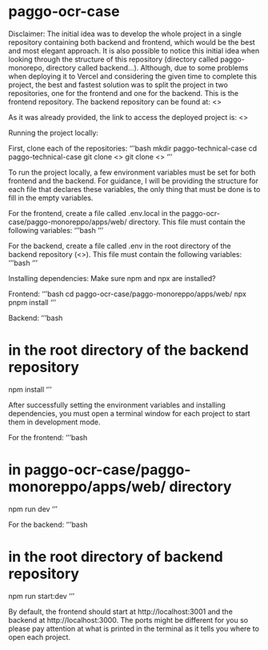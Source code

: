 # paggo-ocr-case

Disclaimer: The initial idea was to develop the whole project in a single repository containing both backend and frontend, which would be the best and most elegant approach. It is also possible to notice this initial idea when looking through the structure of this repository (directory called paggo-monorepo, directory called backend…). Although, due to some problems when deploying it to Vercel and considering the given time to complete this project, the best and fastest solution was to split the project in two repositories, one for the frontend and one for the backend. This is the frontend repository.
The backend repository can be found at: <>

As it was already provided, the link to access the deployed project is: <>

Running the project locally:

First, clone each of the repositories:
‘’’bash
mkdir paggo-technical-case
cd paggo-technical-case
git clone <>
git clone <>
‘’’

To run the project locally, a few environment variables must be set for both frontend and the backend.
For guidance, I will be providing the structure for each file that declares these variables, the only thing that must be done is to fill in the empty variables.

For the frontend, create a file called .env.local in the paggo-ocr-case/paggo-monoreppo/apps/web/ directory.
This file must contain the following variables:
‘’’bash
<empty>
‘’’

For the backend, create a file called .env in the root directory of the backend repository (<>).
This file must contain the following variables:
‘’’bash
<empty>
‘’’

Installing dependencies:
Make sure npm and npx are installed?

Frontend:
‘’’bash
cd paggo-ocr-case/paggo-monoreppo/apps/web/
npx pnpm install
‘’’

Backend:
‘’’bash
# in the root directory of the backend repository
npm install
‘’’

After successfully setting the environment variables and installing dependencies, you must open a terminal window for each project to start them in development mode.

For the frontend:
‘’’bash
# in paggo-ocr-case/paggo-monoreppo/apps/web/ directory
npm run dev
‘’’

For the backend:
‘’’bash
# in the root directory of backend repository
npm run start:dev
‘’’

By default, the frontend should start at http://localhost:3001 and the backend at http://localhost:3000. The ports might be different for you so please pay attention at what is printed in the terminal as it tells you where to open each project.
